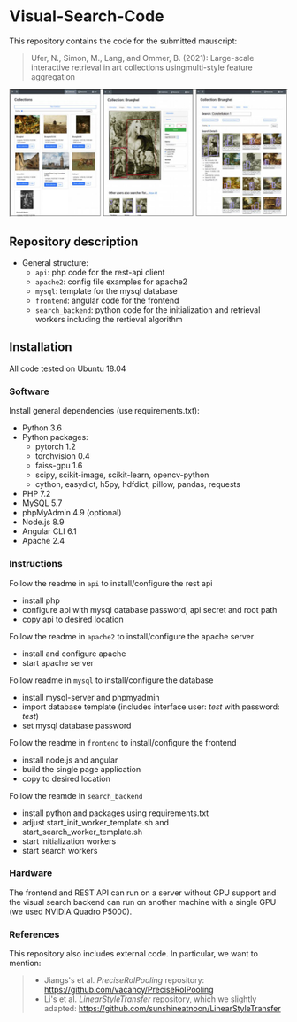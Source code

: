 # Visual-Search-Code

This repository contains the code for the submitted mauscript:
>Ufer, N., Simon, M., Lang, and Ommer, B. (2021): Large-scale interactive retrieval in art collections usingmulti-style feature aggregation 

![image](interface.jpg)

## Repository description
- General structure:
    - `api`: php code for the rest-api client 
    - `apache2`: config file examples for apache2 
    - `mysql`: template for the mysql database
    - `frontend`: angular code for the frontend 
    - `search_backend`: python code for the initialization and retrieval workers including the rertieval algorithm

## Installation
All code tested on Ubuntu 18.04

### Software
Install general dependencies (use requirements.txt):
- Python 3.6
- Python packages:
    - pytorch 1.2
    - torchvision 0.4 
    - faiss-gpu 1.6
    - scipy, scikit-image, scikit-learn, opencv-python
    - cython, easydict, h5py, hdfdict, pillow, pandas, requests
- PHP 7.2
- MySQL 5.7 
- phpMyAdmin 4.9  (optional)
- Node.js 8.9
- Angular CLI 6.1
- Apache 2.4

### Instructions
Follow the readme in `api` to install/configure the rest api
- install php 
- configure api with mysql database password, api secret and root path   
- copy api to desired location

Follow the readme in `apache2` to install/configure the apache server
- install and configure apache
- start apache server   

Follow readme in `mysql` to install/configure the database
- install mysql-server and phpmyadmin
- import database template (includes interface user: *test* with password: *test*)
- set mysql database password

Follow the readme in `frontend` to install/configure the frontend
- install node.js and angular
- build the single page application
- copy to desired location

Follow the reamde in `search_backend`
- install python and packages using requirements.txt
- adjust start_init_worker_template.sh and start_search_worker_template.sh
- start initialization workers 
- start search workers

### Hardware
The frontend and REST API can run on a server without GPU support and 
the visual search backend can run on another machine with a single GPU (we used NVIDIA Quadro P5000).

### References
This repository also includes external code. In particular, we want to mention:
> - Jiangs's et al. *PreciseRoIPooling* repository: https://github.com/vacancy/PreciseRoIPooling
> - Li's et al. *LinearStyleTransfer* repository, which we slightly adapted: https://github.com/sunshineatnoon/LinearStyleTransfer 


